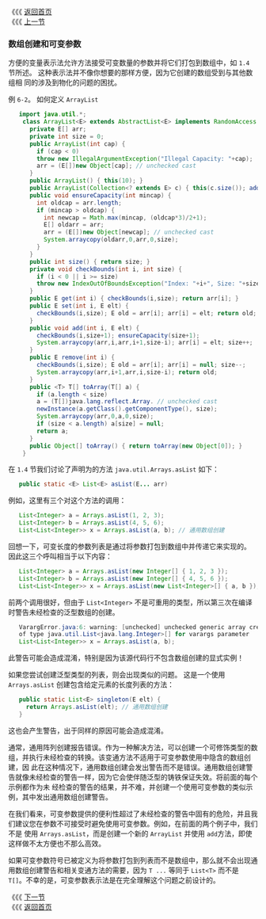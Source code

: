 《《《 [返回首页](../README.md)       <br/>
《《《 [上一节](07_How_to_Define_ArrayList.md)

### 数组创建和可变参数

方便的变量表示法允许方法接受可变数量的参数并将它们打包到数组中，如 `1.4` 节所述。 这种表示法并不像你想要的那样方便，因为它创建的数组受到与其他数组相
同的涉及到物化的问题的困扰。

例 `6-2`。 如何定义 `ArrayList`

```java
   import java.util.*;
    class ArrayList<E> extends AbstractList<E> implements RandomAccess {
      private E[] arr;
      private int size = 0;
      public ArrayList(int cap) {
        if (cap < 0)
        throw new IllegalArgumentException("Illegal Capacity: "+cap);
        arr = (E[])new Object[cap]; // unchecked cast
      }
      public ArrayList() { this(10); }
      public ArrayList(Collection<? extends E> c) { this(c.size()); addAll(c); }
      public void ensureCapacity(int mincap) {
        int oldcap = arr.length;
        if (mincap > oldcap) {
          int newcap = Math.max(mincap, (oldcap*3)/2+1);
          E[] oldarr = arr;
          arr = (E[])new Object[newcap]; // unchecked cast
          System.arraycopy(oldarr,0,arr,0,size);
        }
      }
      public int size() { return size; }
      private void checkBounds(int i, int size) {
        if (i < 0 || i >= size)
        throw new IndexOutOfBoundsException("Index: "+i+", Size: "+size);
      }
      public E get(int i) { checkBounds(i,size); return arr[i]; }
      public E set(int i, E elt) {
        checkBounds(i,size); E old = arr[i]; arr[i] = elt; return old;
      }
      public void add(int i, E elt) {
        checkBounds(i,size+1); ensureCapacity(size+1);
        System.arraycopy(arr,i,arr,i+1,size-i); arr[i] = elt; size++;
      }
      public E remove(int i) {
        checkBounds(i,size); E old = arr[i]; arr[i] = null; size--;
        System.arraycopy(arr,i+1,arr,i,size-i); return old;
      }
      public <T> T[] toArray(T[] a) {
        if (a.length < size)
        a = (T[])java.lang.reflect.Array. // unchecked cast
        newInstance(a.getClass().getComponentType(), size);
        System.arraycopy(arr,0,a,0,size);
        if (size < a.length) a[size] = null;
        return a;
      }
      public Object[] toArray() { return toArray(new Object[0]); }
    }
```

在 `1.4` 节我们讨论了声明为的方法 `java.util.Arrays.asList` 如下：

```java
   public static <E> List<E> asList(E... arr)
```

例如，这里有三个对这个方法的调用：

```java
   List<Integer> a = Arrays.asList(1, 2, 3);
   List<Integer> b = Arrays.asList(4, 5, 6);
   List<List<Integer>> x = Arrays.asList(a, b); // 通用数组创建
```

回想一下，可变长度的参数列表是通过将参数打包到数组中并传递它来实现的。 因此这三个呼叫相当于以下内容：

```java
   List<Integer> a = Arrays.asList(new Integer[] { 1, 2, 3 });
   List<Integer> b = Arrays.asList(new Integer[] { 4, 5, 6 });
   List<List<Integer>> x = Arrays.asList(new List<Integer>[] { a, b }); // 通用数组创建
```

前两个调用很好，但由于 `List<Integer>` 不是可重用的类型，所以第三次在编译时警告未经检查的泛型数组的创建。

```java
   VarargError.java:6: warning: [unchecked] unchecked generic array creation
   of type java.util.List<java.lang.Integer>[] for varargs parameter
   List<List<Integer>> x = Arrays.asList(a, b);
```

此警告可能会造成混淆，特别是因为该源代码行不包含数组创建的显式实例！

如果您尝试创建泛型类型的列表，则会出现类似的问题。 这是一个使用 `Arrays.asList` 创建包含给定元素的长度列表的方法：

```java
   public static List<E> singleton(E elt) {
     return Arrays.asList(elt); // 通用数组创建
   }
```

这也会产生警告，出于同样的原因可能会造成混淆。

通常，通用阵列创建报告错误。作为一种解决方法，可以创建一个可修饰类型的数组，并执行未经检查的转换。该变通方法不适用于可变参数使用中隐含的数组创建，因
此在这种情况下，通用数组创建会发出警告而不是错误。通用数组创建警告就像未经检查的警告一样，因为它会使伴随泛型的铸铁保证失效。将前面的每个示例都作为未
经检查的警告的结果，并不难，并创建一个使用可变参数的类似示例，其中发出通用数组创建警告。

在我们看来，可变参数提供的便利性超过了未经检查的警告中固有的危险，并且我们建议您在参数不可接受时避免使用可变参数。例如，在前面的两个例子中，我们不是
使用 `Arrays.asList`，而是创建一个新的 `ArrayList` 并使用 `add`方法，即使这样做不太方便也不那么高效。

如果可变参数符号已被定义为将参数打包到列表而不是数组中，那么就不会出现通用数组创建警告和相关变通方法的需要，因为 `T ...` 等同于 `List<T>` 而不是 
`T[]`。不幸的是，可变参数表示法是在完全理解这个问题之前设计的。

《《《 [下一节](09_Arrays_as_a_Deprecated_Type.md)      <br/>
《《《 [返回首页](../README.md)
